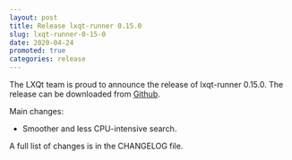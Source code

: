 ```yaml
---
layout: post
title: Release lxqt-runner 0.15.0
slug: lxqt-runner-0-15-0
date: 2020-04-24
promoted: true
categories: release
---
```

The LXQt team is proud to announce the release of lxqt-runner 0.15.0.
The release can be downloaded from [Github](https://github.com/lxqt/lxqt-runner/releases).

Main changes:

 * Smoother and less CPU-intensive search.


A full list of changes is in the CHANGELOG file.
